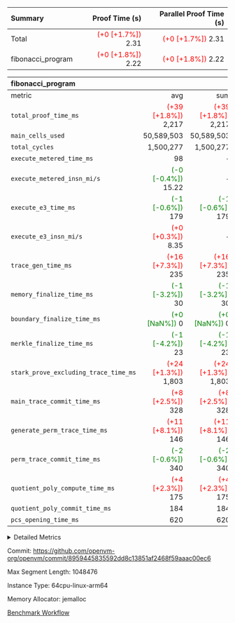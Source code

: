 | Summary | Proof Time (s) | Parallel Proof Time (s) |
|:---|---:|---:|
| Total | <span style='color: red'>(+0 [+1.7%])</span> 2.31 | <span style='color: red'>(+0 [+1.7%])</span> 2.31 |
| fibonacci_program | <span style='color: red'>(+0 [+1.8%])</span> 2.22 | <span style='color: red'>(+0 [+1.8%])</span> 2.22 |


| fibonacci_program |||||
|:---|---:|---:|---:|---:|
|metric|avg|sum|max|min|
| `total_proof_time_ms ` | <span style='color: red'>(+39 [+1.8%])</span> 2,217 | <span style='color: red'>(+39 [+1.8%])</span> 2,217 | <span style='color: red'>(+39 [+1.8%])</span> 2,217 | <span style='color: red'>(+39 [+1.8%])</span> 2,217 |
| `main_cells_used     ` |  50,589,503 |  50,589,503 |  50,589,503 |  50,589,503 |
| `total_cycles        ` |  1,500,277 |  1,500,277 |  1,500,277 |  1,500,277 |
| `execute_metered_time_ms` |  98 | -          | -          | -          |
| `execute_metered_insn_mi/s` | <span style='color: green'>(-0 [-0.4%])</span> 15.22 | -          | -          | -          |
| `execute_e3_time_ms  ` | <span style='color: green'>(-1 [-0.6%])</span> 179 | <span style='color: green'>(-1 [-0.6%])</span> 179 | <span style='color: green'>(-1 [-0.6%])</span> 179 | <span style='color: green'>(-1 [-0.6%])</span> 179 |
| `execute_e3_insn_mi/s` | <span style='color: red'>(+0 [+0.3%])</span> 8.35 | -          | <span style='color: red'>(+0 [+0.3%])</span> 8.35 | <span style='color: red'>(+0 [+0.3%])</span> 8.35 |
| `trace_gen_time_ms   ` | <span style='color: red'>(+16 [+7.3%])</span> 235 | <span style='color: red'>(+16 [+7.3%])</span> 235 | <span style='color: red'>(+16 [+7.3%])</span> 235 | <span style='color: red'>(+16 [+7.3%])</span> 235 |
| `memory_finalize_time_ms` | <span style='color: green'>(-1 [-3.2%])</span> 30 | <span style='color: green'>(-1 [-3.2%])</span> 30 | <span style='color: green'>(-1 [-3.2%])</span> 30 | <span style='color: green'>(-1 [-3.2%])</span> 30 |
| `boundary_finalize_time_ms` | <span style='color: green'>(+0 [NaN%])</span> 0 | <span style='color: green'>(+0 [NaN%])</span> 0 | <span style='color: green'>(+0 [NaN%])</span> 0 | <span style='color: green'>(+0 [NaN%])</span> 0 |
| `merkle_finalize_time_ms` | <span style='color: green'>(-1 [-4.2%])</span> 23 | <span style='color: green'>(-1 [-4.2%])</span> 23 | <span style='color: green'>(-1 [-4.2%])</span> 23 | <span style='color: green'>(-1 [-4.2%])</span> 23 |
| `stark_prove_excluding_trace_time_ms` | <span style='color: red'>(+24 [+1.3%])</span> 1,803 | <span style='color: red'>(+24 [+1.3%])</span> 1,803 | <span style='color: red'>(+24 [+1.3%])</span> 1,803 | <span style='color: red'>(+24 [+1.3%])</span> 1,803 |
| `main_trace_commit_time_ms` | <span style='color: red'>(+8 [+2.5%])</span> 328 | <span style='color: red'>(+8 [+2.5%])</span> 328 | <span style='color: red'>(+8 [+2.5%])</span> 328 | <span style='color: red'>(+8 [+2.5%])</span> 328 |
| `generate_perm_trace_time_ms` | <span style='color: red'>(+11 [+8.1%])</span> 146 | <span style='color: red'>(+11 [+8.1%])</span> 146 | <span style='color: red'>(+11 [+8.1%])</span> 146 | <span style='color: red'>(+11 [+8.1%])</span> 146 |
| `perm_trace_commit_time_ms` | <span style='color: green'>(-2 [-0.6%])</span> 340 | <span style='color: green'>(-2 [-0.6%])</span> 340 | <span style='color: green'>(-2 [-0.6%])</span> 340 | <span style='color: green'>(-2 [-0.6%])</span> 340 |
| `quotient_poly_compute_time_ms` | <span style='color: red'>(+4 [+2.3%])</span> 175 | <span style='color: red'>(+4 [+2.3%])</span> 175 | <span style='color: red'>(+4 [+2.3%])</span> 175 | <span style='color: red'>(+4 [+2.3%])</span> 175 |
| `quotient_poly_commit_time_ms` |  184 |  184 |  184 |  184 |
| `pcs_opening_time_ms ` |  620 |  620 |  620 |  620 |



<details>
<summary>Detailed Metrics</summary>

| group | num_segments | keygen_time_ms | insns | fri.log_blowup | execute_metered_time_ms | execute_metered_insn_mi/s | commit_exe_time_ms |
| --- | --- | --- | --- | --- | --- | --- | --- |
| fibonacci_program | 1 | 278 | 1,500,278 | 1 | 98 | 15.22 | 5 | 

| group | air_name | quotient_deg | interactions | constraints |
| --- | --- | --- | --- | --- |
| fibonacci_program | AccessAdapterAir<16> | 2 | 5 | 12 | 
| fibonacci_program | AccessAdapterAir<2> | 2 | 5 | 12 | 
| fibonacci_program | AccessAdapterAir<32> | 2 | 5 | 12 | 
| fibonacci_program | AccessAdapterAir<4> | 2 | 5 | 12 | 
| fibonacci_program | AccessAdapterAir<8> | 2 | 5 | 12 | 
| fibonacci_program | BitwiseOperationLookupAir<8> | 2 | 2 | 4 | 
| fibonacci_program | MemoryMerkleAir<8> | 2 | 4 | 39 | 
| fibonacci_program | PersistentBoundaryAir<8> | 2 | 3 | 7 | 
| fibonacci_program | PhantomAir | 2 | 3 | 5 | 
| fibonacci_program | Poseidon2PeripheryAir<BabyBearParameters>, 1> | 2 | 1 | 286 | 
| fibonacci_program | ProgramAir | 1 | 1 | 4 | 
| fibonacci_program | RangeTupleCheckerAir<2> | 1 | 1 | 4 | 
| fibonacci_program | Rv32HintStoreAir | 2 | 18 | 28 | 
| fibonacci_program | VariableRangeCheckerAir | 1 | 1 | 4 | 
| fibonacci_program | VmAirWrapper<Rv32BaseAluAdapterAir, BaseAluCoreAir<4, 8> | 2 | 20 | 37 | 
| fibonacci_program | VmAirWrapper<Rv32BaseAluAdapterAir, LessThanCoreAir<4, 8> | 2 | 18 | 40 | 
| fibonacci_program | VmAirWrapper<Rv32BaseAluAdapterAir, ShiftCoreAir<4, 8> | 2 | 24 | 91 | 
| fibonacci_program | VmAirWrapper<Rv32BranchAdapterAir, BranchEqualCoreAir<4> | 2 | 11 | 20 | 
| fibonacci_program | VmAirWrapper<Rv32BranchAdapterAir, BranchLessThanCoreAir<4, 8> | 2 | 13 | 35 | 
| fibonacci_program | VmAirWrapper<Rv32CondRdWriteAdapterAir, Rv32JalLuiCoreAir> | 2 | 10 | 18 | 
| fibonacci_program | VmAirWrapper<Rv32JalrAdapterAir, Rv32JalrCoreAir> | 2 | 16 | 20 | 
| fibonacci_program | VmAirWrapper<Rv32LoadStoreAdapterAir, LoadSignExtendCoreAir<4, 8> | 2 | 18 | 33 | 
| fibonacci_program | VmAirWrapper<Rv32LoadStoreAdapterAir, LoadStoreCoreAir<4> | 2 | 17 | 40 | 
| fibonacci_program | VmAirWrapper<Rv32MultAdapterAir, DivRemCoreAir<4, 8> | 2 | 25 | 84 | 
| fibonacci_program | VmAirWrapper<Rv32MultAdapterAir, MulHCoreAir<4, 8> | 2 | 24 | 31 | 
| fibonacci_program | VmAirWrapper<Rv32MultAdapterAir, MultiplicationCoreAir<4, 8> | 2 | 19 | 19 | 
| fibonacci_program | VmAirWrapper<Rv32RdWriteAdapterAir, Rv32AuipcCoreAir> | 2 | 12 | 14 | 
| fibonacci_program | VmConnectorAir | 2 | 5 | 11 | 

| group | air_name | segment | rows | prep_cols | perm_cols | main_cols | cells |
| --- | --- | --- | --- | --- | --- | --- | --- |
| fibonacci_program | AccessAdapterAir<8> | 0 | 128 |  | 16 | 17 | 4,224 | 
| fibonacci_program | BitwiseOperationLookupAir<8> | 0 | 65,536 | 3 | 8 | 2 | 655,360 | 
| fibonacci_program | MemoryMerkleAir<8> | 0 | 512 |  | 16 | 32 | 24,576 | 
| fibonacci_program | PersistentBoundaryAir<8> | 0 | 128 |  | 12 | 20 | 4,096 | 
| fibonacci_program | PhantomAir | 0 | 1 |  | 12 | 6 | 18 | 
| fibonacci_program | Poseidon2PeripheryAir<BabyBearParameters>, 1> | 0 | 256 |  | 8 | 300 | 78,848 | 
| fibonacci_program | ProgramAir | 0 | 8,192 |  | 8 | 10 | 147,456 | 
| fibonacci_program | RangeTupleCheckerAir<2> | 0 | 524,288 | 2 | 8 | 1 | 4,718,592 | 
| fibonacci_program | Rv32HintStoreAir | 0 | 4 |  | 44 | 32 | 304 | 
| fibonacci_program | VariableRangeCheckerAir | 0 | 262,144 | 2 | 8 | 1 | 2,359,296 | 
| fibonacci_program | VmAirWrapper<Rv32BaseAluAdapterAir, BaseAluCoreAir<4, 8> | 0 | 1,048,576 |  | 52 | 36 | 92,274,688 | 
| fibonacci_program | VmAirWrapper<Rv32BaseAluAdapterAir, LessThanCoreAir<4, 8> | 0 | 524,288 |  | 40 | 37 | 40,370,176 | 
| fibonacci_program | VmAirWrapper<Rv32BranchAdapterAir, BranchEqualCoreAir<4> | 0 | 262,144 |  | 28 | 26 | 14,155,776 | 
| fibonacci_program | VmAirWrapper<Rv32BranchAdapterAir, BranchLessThanCoreAir<4, 8> | 0 | 8 |  | 32 | 32 | 512 | 
| fibonacci_program | VmAirWrapper<Rv32CondRdWriteAdapterAir, Rv32JalLuiCoreAir> | 0 | 131,072 |  | 28 | 18 | 6,029,312 | 
| fibonacci_program | VmAirWrapper<Rv32JalrAdapterAir, Rv32JalrCoreAir> | 0 | 32 |  | 36 | 28 | 2,048 | 
| fibonacci_program | VmAirWrapper<Rv32LoadStoreAdapterAir, LoadStoreCoreAir<4> | 0 | 128 |  | 52 | 41 | 11,904 | 
| fibonacci_program | VmAirWrapper<Rv32RdWriteAdapterAir, Rv32AuipcCoreAir> | 0 | 16 |  | 28 | 20 | 768 | 
| fibonacci_program | VmConnectorAir | 0 | 2 | 1 | 16 | 5 | 42 | 

| group | segment | trace_gen_time_ms | total_proof_time_ms | total_cycles | total_cells | stark_prove_excluding_trace_time_ms | quotient_poly_compute_time_ms | quotient_poly_commit_time_ms | perm_trace_commit_time_ms | pcs_opening_time_ms | merkle_finalize_time_ms | memory_finalize_time_ms | main_trace_commit_time_ms | main_cells_used | insns | generate_perm_trace_time_ms | execute_e3_time_ms | execute_e3_insn_mi/s | boundary_finalize_time_ms |
| --- | --- | --- | --- | --- | --- | --- | --- | --- | --- | --- | --- | --- | --- | --- | --- | --- | --- | --- | --- |
| fibonacci_program | 0 | 235 | 2,217 | 1,500,277 | 160,837,996 | 1,803 | 175 | 184 | 340 | 620 | 23 | 30 | 328 | 50,589,503 | 1,500,278 | 146 | 179 | 8.35 | 0 | 

| group | segment | trace_height_constraint | weighted_sum | threshold |
| --- | --- | --- | --- | --- |
| fibonacci_program | 0 | 0 | 3,932,542 | 2,013,265,921 | 
| fibonacci_program | 0 | 1 | 10,749,400 | 2,013,265,921 | 
| fibonacci_program | 0 | 2 | 1,966,271 | 2,013,265,921 | 
| fibonacci_program | 0 | 3 | 10,749,532 | 2,013,265,921 | 
| fibonacci_program | 0 | 4 | 1,664 | 2,013,265,921 | 
| fibonacci_program | 0 | 5 | 640 | 2,013,265,921 | 
| fibonacci_program | 0 | 6 | 7,209,100 | 2,013,265,921 | 
| fibonacci_program | 0 | 7 |  | 2,013,265,921 | 
| fibonacci_program | 0 | 8 | 35,535,101 | 2,013,265,921 | 

</details>


Commit: https://github.com/openvm-org/openvm/commit/8959445835592dd8c13851af2468f59aaac00ec6

Max Segment Length: 1048476

Instance Type: 64cpu-linux-arm64

Memory Allocator: jemalloc

[Benchmark Workflow](https://github.com/openvm-org/openvm/actions/runs/15858004094)
